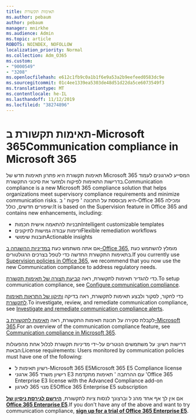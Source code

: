 ```yaml
---
title: תאימות תקשורת
ms.author: pebaum
author: pebaum
manager: mnirkhe
ms.audience: Admin
ms.topic: article
ROBOTS: NOINDEX, NOFOLLOW
localization_priority: Normal
ms.collection: Adm_O365
ms.custom:
- "9000549"
- "3208"
ms.openlocfilehash: e612c1fb9c0a1b1f6e9a53a2b9eefeed0583dc9e
ms.sourcegitcommit: 01c4ee1339ea5303de48d51d22da5ce6073549f3
ms.translationtype: MT
ms.contentlocale: he-IL
ms.lasthandoff: 11/12/2019
ms.locfileid: "38274896"
---
```

# <a name="communication-compliance-in-microsoft-365"></a><span data-ttu-id="5e3a3-102">תאימות תקשורת ב-Microsoft 365</span><span class="sxs-lookup"><span data-stu-id="5e3a3-102">Communication compliance in Microsoft 365</span></span>

<span data-ttu-id="5e3a3-103">תאימות תקשורת היא פתרון תאימות חדש של Microsoft 365 המסייע לארגונים לעמוד בדרישות התאימות לפיקוח ולמזער את סיכוני התקשורת.</span><span class="sxs-lookup"><span data-stu-id="5e3a3-103">Communication compliance is a new Microsoft 365 compliance solution that helps organizations meet supervisory compliance requirements and minimize communication risks.</span></span> <span data-ttu-id="5e3a3-104">היא מבוססת על התכונה ' פיקוח ' ב-Office 365 ומכילה שיפורים חדשים, כולל:</span><span class="sxs-lookup"><span data-stu-id="5e3a3-104">It is based on the Supervision feature in Office 365 and contains new enhancements, including:</span></span>

- <span data-ttu-id="5e3a3-105">תבניות להתאמה אישית חכמות</span><span class="sxs-lookup"><span data-stu-id="5e3a3-105">Intelligent customizable templates</span></span>
- <span data-ttu-id="5e3a3-106">זרימות עבודה גמישות לתיקונים</span><span class="sxs-lookup"><span data-stu-id="5e3a3-106">Flexible remediation workflows</span></span>
- <span data-ttu-id="5e3a3-107">תובנות שימושי</span><span class="sxs-lookup"><span data-stu-id="5e3a3-107">Actionable insights</span></span>

<span data-ttu-id="5e3a3-108">אם אתה משתמש כעת [במדיניות ההשגחה ב-Office 365](https://docs.microsoft.com/microsoft-365/compliance/supervision-policies), מומלץ להשתמש כעת בתאימות התקשורת החדשה כדי לטפל בצרכים הרגולטורים.</span><span class="sxs-lookup"><span data-stu-id="5e3a3-108">If you currently use [Supervision policies in Office 365](https://docs.microsoft.com/microsoft-365/compliance/supervision-policies), we recommend that you now use the new Communication compliance to address regulatory needs.</span></span>

<span data-ttu-id="5e3a3-109">כדי להגדיר תאימות לתקשורת, ראה [קביעת תצורה של תאימות תקשורת](https://docs.microsoft.com/microsoft-365/compliance/communication-compliance-configure).</span><span class="sxs-lookup"><span data-stu-id="5e3a3-109">To setup communication compliance, see [Configure communication compliance](https://docs.microsoft.com/microsoft-365/compliance/communication-compliance-configure).</span></span>

<span data-ttu-id="5e3a3-110">כדי לחקור, לסקור ולבצע תאימות לתקשורת, ראה בדיקה [ותיקון של התראות תאימות לתקשורת](https://docs.microsoft.com/microsoft-365/compliance/communication-compliance-investigate-remediate).</span><span class="sxs-lookup"><span data-stu-id="5e3a3-110">To investigate, review, and remediate communication compliance, see [Investigate and remediate communication compliance alerts](https://docs.microsoft.com/microsoft-365/compliance/communication-compliance-investigate-remediate).</span></span>

<span data-ttu-id="5e3a3-111">לקבלת סקירה על תכונת תאימות התקשורת, ראה [תאימות לתקשורת ב-Microsoft 365](https://docs.microsoft.com/microsoft-365/compliance/communication-compliance).</span><span class="sxs-lookup"><span data-stu-id="5e3a3-111">For an overview of the communication compliance feature, see [Communication compliance in Microsoft 365](https://docs.microsoft.com/microsoft-365/compliance/communication-compliance).</span></span>

<span data-ttu-id="5e3a3-112">דרישות רשיון: על משתמשים הנוטרים על-ידי מדיניות תקשורת לכלול אחת מהפעולות הבאות:</span><span class="sxs-lookup"><span data-stu-id="5e3a3-112">License requirements: Users monitored by communication policies must have one of the following:</span></span>

- <span data-ttu-id="5e3a3-113">רשיון תאימות ל-Microsoft 365 E5</span><span class="sxs-lookup"><span data-stu-id="5e3a3-113">Microsoft 365 E5 Compliance license</span></span>
- <span data-ttu-id="5e3a3-114">רישיון משרד 365 ארגוני E3 עם ההרחבה ' תאימות מתקדמת '</span><span class="sxs-lookup"><span data-stu-id="5e3a3-114">Office 365 Enterprise E3 license with the Advanced Compliance add-on</span></span>
- <span data-ttu-id="5e3a3-115">מנוי 365 לארגון E5</span><span class="sxs-lookup"><span data-stu-id="5e3a3-115">Office 365 Enterprise E5 subscription</span></span>

<span data-ttu-id="5e3a3-116">אם אין לך אף אחד מהנ ל וברצונך לנסות ציות לתקשורת, **[הירשם לגירסת ניסיון של Office 365 Enterprise E5](https://go.microsoft.com/fwlink/p/?LinkID=698279)**.</span><span class="sxs-lookup"><span data-stu-id="5e3a3-116">If you don't have any of the above and want to try communication compliance, **[sign up for a trial of Office 365 Enterprise E5](https://go.microsoft.com/fwlink/p/?LinkID=698279)**.</span></span>